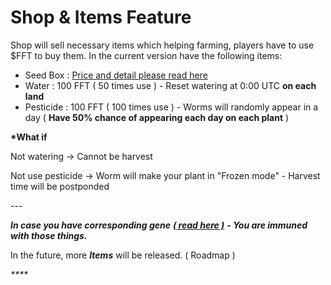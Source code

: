 # Shop & Items Feature

Shop will sell necessary items which helping farming, players have to use $FFT to buy them. In the current version have the following items:

* Seed Box : [Price and detail please read here](seed-box.md)
* Water : 100 FFT ( 50 times use ) - Reset watering at 0:00 UTC **on each land**
* Pesticide : 100 FFT ( 100 times use ) - Worms will randomly appear in a day ( **Have 50% chance of appearing each day on each plant** )

**\*What if**&#x20;

Not watering -> Cannot be harvest

Not use pesticide -> Worm will make your plant in "Frozen mode" - Harvest time will be postponded

\---

_**In case you have corresponding gene**_ [_**( read here )**_](plants-gene.md) _**- You are immuned with those things.**_

In the future, more _**Items**_ will be released. ( Roadmap )

_****_
